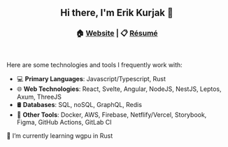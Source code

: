 <h2 align='center'>Hi there, I'm Erik Kurjak 👋</h2>
<h3 align='center'>
  🏠 <a href="https://erikkurjak.com">Website</a> | 📋 <a href="https://resume.erikkurjak.com/embed-resume.html">Résumé</a>
</h3>

<br />

Here are some technologies and tools I frequently work with:

- 💻 <b>Primary Languages</b>: Javascript/Typescript, Rust
- 🌐 <b>Web Technologies</b>: React, Svelte, Angular, NodeJS, NestJS, Leptos, Axum, ThreeJS
- 🛢️ <b>Databases</b>: SQL, noSQL, GraphQL, Redis
- 🚀 <b>Other Tools</b>: Docker, AWS, Firebase, Netflify/Vercel, Storybook, Figma, GitHub Actions, GitLab CI

🌱 I’m currently learning wgpu in Rust

<!--
**Powdee/powdee** is a ✨ _special_ ✨ repository because its `README.md` (this file) appears on your GitHub profile.

Here are some ideas to get you started:

- 🔭 I’m currently working on ...
- 🌱 I’m currently learning ...
- 👯 I’m looking to collaborate on ...
- 🤔 I’m looking for help with ...
- 💬 Ask me about ...
- 📫 How to reach me: ...
- 😄 Pronouns: ...
- ⚡ Fun fact: ...
-->
